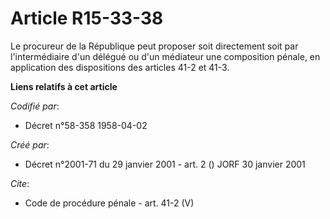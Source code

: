 # Article R15-33-38

Le procureur de la République peut proposer soit directement soit par l'intermédiaire d'un délégué ou d'un médiateur une
composition pénale, en application des dispositions des articles 41-2 et 41-3.

**Liens relatifs à cet article**

_Codifié par_:

  - Décret n°58-358 1958-04-02

_Créé par_:

  - Décret n°2001-71 du 29 janvier 2001 - art. 2 () JORF 30 janvier 2001

_Cite_:

  - Code de procédure pénale - art. 41-2 (V)
